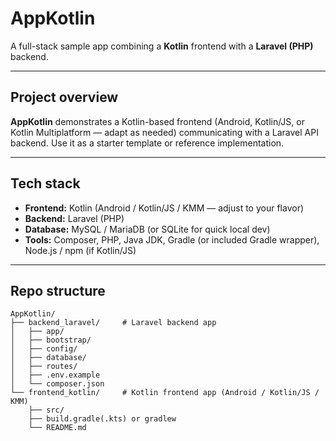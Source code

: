 # AppKotlin

A full-stack sample app combining a **Kotlin** frontend with a **Laravel (PHP)** backend.


---

## Project overview

**AppKotlin** demonstrates a Kotlin-based frontend (Android, Kotlin/JS, or Kotlin Multiplatform — adapt as needed) communicating with a Laravel API backend. Use it as a starter template or reference implementation.

---

## Tech stack

- **Frontend:** Kotlin (Android / Kotlin/JS / KMM — adjust to your flavor)  
- **Backend:** Laravel (PHP)  
- **Database:** MySQL / MariaDB (or SQLite for quick local dev)  
- **Tools:** Composer, PHP, Java JDK, Gradle (or included Gradle wrapper), Node.js / npm (if Kotlin/JS)

---

## Repo structure

```text
AppKotlin/
├── backend_laravel/     # Laravel backend app
│   ├── app/
│   ├── bootstrap/
│   ├── config/
│   ├── database/
│   ├── routes/
│   ├── .env.example
│   └── composer.json
└── frontend_kotlin/     # Kotlin frontend app (Android / Kotlin/JS / KMM)
    ├── src/
    ├── build.gradle(.kts) or gradlew
    └── README.md
